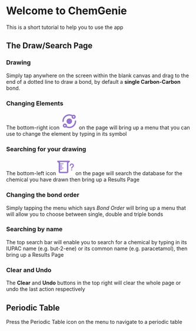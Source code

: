 # Welcome to ChemGenie

This is a short tutorial to help you to use the app

## The Draw/Search Page

### Drawing

Simply tap anywhere on the screen within the blank canvas and drag to the end of a dotted line to draw a bond, by default a **single Carbon-Carbon** bond.

### Changing Elements

The bottom-right icon ![Image of the Change Element icon](./atom_icon.png) on the page will bring up a menu that you can use to change the element by typing in its symbol

### Searching for your drawing

The bottom-left icon ![Image of the Search Drawing icon](./beaker_search.png) on the page will search the database for the chemical you have drawn then bring up a Results Page

### Changing the bond order

Simply tapping the menu which says _Bond Order_ will bring up a menu that will allow you to choose between single, double and triple bonds

### Searching by name

The top search bar will enable you to search for a chemical by typing in its IUPAC name (e.g. but-2-ene) or its common name (e.g. paracetamol), then bring up a Results Page

### Clear and Undo

The **Clear** and **Undo** buttons in the top right will clear the whole page or undo the last action respectively

## Periodic Table

Press the Periodic Table icon on the menu to navigate to a periodic table
